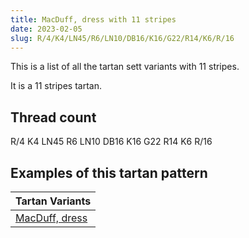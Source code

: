```yaml
---
title: MacDuff, dress with 11 stripes
date: 2023-02-05
slug: R/4/K4/LN45/R6/LN10/DB16/K16/G22/R14/K6/R/16
---
```

This is a list of all the tartan sett variants with 11 stripes.

It is a 11 stripes tartan.


## Thread count
R/4 K4 LN45 R6 LN10 DB16 K16 G22 R14 K6 R/16

## Examples of this tartan pattern

| Tartan Variants |
|---------------|
| [MacDuff, dress](/variants/r/4/k4/ln45/r6/ln10/db16/k16/g22/r14/k6/r/16-db000050-g008000-k000000-lne0e0e0-rc00000)||
